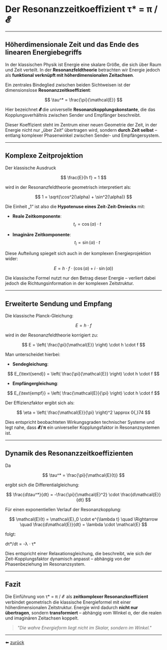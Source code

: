 # Der Resonanzzeitkoeffizient τ* = π / 𝓔
---

## Höherdimensionale Zeit und das Ende des linearen Energiebegriffs

In der klassischen Physik ist Energie eine skalare Größe, die sich über Raum und Zeit verteilt. In der **Resonanzfeldtheorie** betrachten wir Energie jedoch als **funktional verknüpft mit höherdimensionalen Zeitachsen**.

Ein zentrales Bindeglied zwischen beiden Sichtweisen ist der dimensionslose **Resonanzzeitkoeffizient**:

$$
\tau^* = \frac{\pi}{\mathcal{E}}
$$

Hier bezeichnet **𝓔** die universelle **Resonanzkopplungskonstante**, die das Kopplungsverhältnis zwischen Sender und Empfänger beschreibt.

Dieser Koeffizient steht im Zentrum einer neuen Geometrie der Zeit, in der Energie nicht nur „über Zeit“ übertragen wird, sondern **durch Zeit selbst** – entlang komplexer Phasenwinkel zwischen Sender- und Empfängersystem.

---

## Komplexe Zeitprojektion

Der klassische Ausdruck 

$$
\frac{E}{h f} = 1
$$

wird in der Resonanzfeldtheorie geometrisch interpretiert als:

$$
1 = \sqrt{\cos^2(\alpha) + \sin^2(\alpha)}
$$

Die Einheit „1“ ist also die **Hypotenuse eines Zeit-Zeit-Dreiecks** mit:

- **Reale Zeitkomponente**:  
  $$t_r = \cos(\alpha) \cdot t$$

- **Imaginäre Zeitkomponente**:  
  $$t_i = \sin(\alpha) \cdot t$$


Diese Aufteilung spiegelt sich auch in der komplexen Energieprojektion wider:

$$
E = h \cdot f \cdot (\cos(\alpha) + i \cdot \sin(\alpha))
$$

Die klassische Formel nutzt nur den Betrag dieser Energie – verliert dabei jedoch die Richtungsinformation in der komplexen Zeitstruktur.

---

## Erweiterte Sendung und Empfang

Die klassische Planck-Gleichung:

$$
E = h \cdot f
$$

wird in der Resonanzfeldtheorie korrigiert zu:

$$
E = \left( \frac{\pi}{\mathcal{E}} \right) \cdot h \cdot f
$$

Man unterscheidet hierbei:

- **Sendegleichung**:

$$
E_{\text{send}} = \left( \frac{\pi}{\mathcal{E}} \right) \cdot h \cdot f
$$

- **Empfängergleichung**:

$$
E_{\text{empf}} = \left( \frac{\mathcal{E}}{\pi} \right) \cdot h \cdot f
$$

Der Effizienzfaktor ergibt sich als:

$$
\eta = \left( \frac{\mathcal{E}}{\pi} \right)^2 \approx 0{,}74
$$

Dies entspricht beobachteten Wirkungsgraden technischer Systeme und legt nahe, dass **𝓔 / π** ein universeller Kopplungsfaktor in Resonanzsystemen ist.

---

## Dynamik des Resonanzzeitkoeffizienten

Da 

$$
\tau^* = \frac{\pi}{\mathcal{E}(t)}
$$

ergibt sich die Differentialgleichung:

$$
\frac{d\tau^*}{dt} = -\frac{\pi}{\mathcal{E}^2} \cdot \frac{d\mathcal{E}}{dt}
$$

Für einen exponentiellen Verlauf der Resonanzkopplung:

$$
\mathcal{E}(t) = \mathcal{E}_0 \cdot e^{\lambda t} \quad \Rightarrow \quad \frac{d\mathcal{E}}{dt} = \lambda \cdot \mathcal{E}
$$

folgt:

dτ*/dt = -λ · τ*

Dies entspricht einer Relaxationsgleichung, die beschreibt, wie sich der Zeit-Kopplungsfaktor dynamisch anpasst – abhängig von der Phasenbeziehung im Resonanzsystem.

---

## Fazit

Die Einführung von τ* = π / 𝓔  als **zeitkomplexer Resonanzkoeffizient** verbindet geometrisch die klassische Energieformel mit einer höherdimensionalen Zeitstruktur. Energie wird dadurch **nicht nur übertragen**, sondern **transformiert** – abhängig vom Winkel α, der die realen und imaginären Zeitachsen koppelt.

> _"Die wahre Energieform liegt nicht im Skalar, sondern im Winkel."_

---

⬅️ [zurück](../../../README.md)
